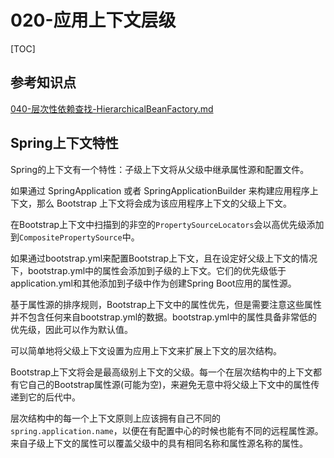 # 020-应用上下文层级

[TOC]

## 参考知识点

 [040-层次性依赖查找-HierarchicalBeanFactory.md](../../02-spring-framework-documentation/004-SpringIoC依赖查找/040-层次性依赖查找-HierarchicalBeanFactory.md) 

## Spring上下文特性

Spring的上下文有一个特性：子级上下文将从父级中继承属性源和配置文件。

如果通过 SpringApplication 或者 SpringApplicationBuilder 来构建应用程序上下文，那么 Bootstrap 上下文将会成为该应用程序上下文的父级上下文。

在Bootstrap上下文中扫描到的非空的`PropertySourceLocators`会以高优先级添加到`CompositePropertySource`中。

如果通过bootstrap.yml来配置Bootstrap上下文，且在设定好父级上下文的情况下，bootstrap.yml中的属性会添加到子级的上下文。它们的优先级低于application.yml和其他添加到子级中作为创建Spring Boot应用的属性源。

基于属性源的排序规则，Bootstrap上下文中的属性优先，但是需要注意这些属性并不包含任何来自bootstrap.yml的数据。bootstrap.yml中的属性具备非常低的优先级，因此可以作为默认值。

可以简单地将父级上下文设置为应用上下文来扩展上下文的层次结构。

Bootstrap上下文将会是最高级别上下文的父级。每一个在层次结构中的上下文都有它自己的Bootstrap属性源(可能为空)，来避免无意中将父级上下文中的属性传递到它的后代中。

层次结构中的每一个上下文原则上应该拥有自己不同的`spring.application.name`，以便在有配置中心的时候也能有不同的远程属性源。来自子级上下文的属性可以覆盖父级中的具有相同名称和属性源名称的属性。

